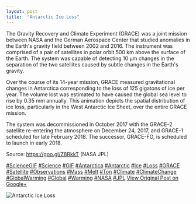 ```yaml
---
layout: post
title:  "Antarctic Ice Loss"
---
```


The Gravity Recovery and Climate Experiment (GRACE) was a joint mission between NASA and the German Aerospace Center that studied anomalies in the Earth's gravity field between 2002 and 2016. The instrument was comprised of a pair of satellites in polar orbit 500 km above the surface of the Earth. The system was capable of detecting 10 µm changes in the separation of the two satellites caused by subtle changes in the Earth's gravity.  
  
Over the course of its 14-year mission, GRACE measured gravitational changes in Antarctica corresponding to the loss of 125 gigatons of ice per year. The volume lost was estimated to have caused the global sea level to rise by 0.35 mm annually. This animation depicts the spatial distribution of ice loss, particularly in the West Antarctic Ice Sheet, over the entire GRACE mission.  
  
The system was decommissioned in October 2017 with the GRACE-2 satellite re-entering the atmosphere on December 24, 2017, and GRACE-1 scheduled for late February 2018. The successor, GRACE-FO, is scheduled to launch in early 2018.  
  
Source: <https://goo.gl/Z8RkkT> (NASA JPL)  
  
[#ScienceGIF](https://plus.google.com/s/%23ScienceGIF/posts) [#Science](https://plus.google.com/s/%23Science/posts) [#GIF](https://plus.google.com/s/%23GIF/posts) [#Antarctica](https://plus.google.com/s/%23Antarctica/posts) [#Antarctic](https://plus.google.com/s/%23Antarctic/posts) [#Ice](https://plus.google.com/s/%23Ice/posts) [#Loss](https://plus.google.com/s/%23Loss/posts) [#GRACE](https://plus.google.com/s/%23GRACE/posts) [#Satellite](https://plus.google.com/s/%23Satellite/posts) [#Observations](https://plus.google.com/s/%23Observations/posts) [#Mass](https://plus.google.com/s/%23Mass/posts) [#Melt](https://plus.google.com/s/%23Melt/posts) [#Ton](https://plus.google.com/s/%23Ton/posts) [#Climate](https://plus.google.com/s/%23Climate/posts) [#ClimateChange](https://plus.google.com/s/%23ClimateChange/posts) [#GlobalWarming](https://plus.google.com/s/%23GlobalWarming/posts) [#Global](https://plus.google.com/s/%23Global/posts) [#Warming](https://plus.google.com/s/%23Warming/posts) [#NASA](https://plus.google.com/s/%23NASA/posts) [#JPL](https://plus.google.com/s/%23JPL/posts)
[View Original Post on Google+](https://plus.google.com/+ColinSullender/posts/GSoDo8SjQA4)

![Antarctic Ice Loss](https://i.imgur.com/svSHdr1.gif)
